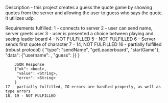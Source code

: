 Description - this project creates a guess the quote game by showing quotes from the server and allowing the
user to guess who says the quote. It utilizes udp.

Requirements fulfilled:
1 - connects to server
2 - user can send name, server greets user
3 - user is presented a choice between playing and seeing leader board
4 - NOT FULFILLED
5 - NOT FULFILLED
6 - Server sends first quote of character
7 - 14, NOT FULFILLED
16 - partially fulfilled (robust protocol)
{ "type": "sendName", "getLeaderboard", "startGame"},
"data": {"username": <String>, "guess": <String>}}
}

        JSON Response
        {"ok": <bool>,
         "value": <String>,
         "error": <String>
        }
    17 - partially fulfilled, IO errors are handled properly, as well as type errors
    18, 19 - NOT FULFILLED
